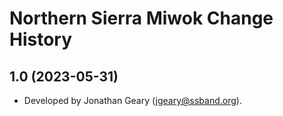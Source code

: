 Northern Sierra Miwok Change History
====================

1.0 (2023-05-31)
----------------
* Developed by Jonathan Geary (jgeary@ssband.org).
